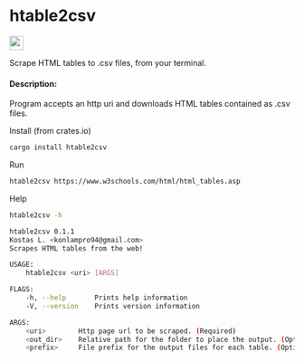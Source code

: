 # htable2csv

[<img alt="crates.io" src="https://img.shields.io/crates/v/htable2csv.svg?style=for-the-badge&color=fc8d62&logo=rust" height="25">](https://crates.io/crates/htable2csv)

Scrape HTML tables to .csv files, from your terminal.

#### Description: 
Program accepts an http uri and downloads HTML tables 
contained as .csv files.

 Install (from crates.io)

```bash
cargo install htable2csv
```

 Run 

```bash
htable2csv https://www.w3schools.com/html/html_tables.asp
```
Help

```bash
htable2csv -h

htable2csv 0.1.1
Kostas L. <konlampro94@gmail.com>
Scrapes HTML tables from the web!

USAGE:
    htable2csv <uri> [ARGS]

FLAGS:
    -h, --help       Prints help information
    -V, --version    Prints version information

ARGS:
    <uri>        Http page url to be scraped. (Required)
    <out_dir>    Relative path for the folder to place the output. (Optional)
    <prefix>     File prefix for the output files for each table. (Optional)

```

